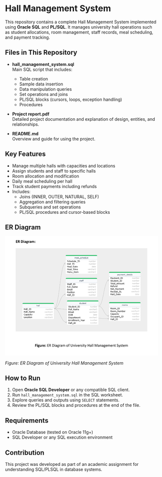 # Hall Management System

This repository contains a complete Hall Management System implemented using **Oracle SQL** and **PL/SQL**. It manages university hall operations such as student allocations, room management, staff records, meal scheduling, and payment tracking.

## Files in This Repository

- **hall_management_system.sql**  
  Main SQL script that includes:
  - Table creation
  - Sample data insertion
  - Data manipulation queries
  - Set operations and joins
  - PL/SQL blocks (cursors, loops, exception handling)
  - Procedures

- **Project report.pdf**  
  Detailed project documentation and explanation of design, entities, and relationships.

- **README.md**  
  Overview and guide for using the project.

## Key Features

- Manage multiple halls with capacities and locations
- Assign students and staff to specific halls
- Room allocation and modification
- Daily meal scheduling per hall
- Track student payments including refunds
- Includes:
  - Joins (INNER, OUTER, NATURAL, SELF)
  - Aggregation and filtering queries
  - Subqueries and set operations
  - PL/SQL procedures and cursor-based blocks

## ER Diagram

![ER Diagram of Hall Management System](https://github.com/hanif1002/Departmental-Project/blob/main/Database%20Management%20System/er_diagram.png)

*Figure: ER Diagram of University Hall Management System*


## How to Run

1. Open **Oracle SQL Developer** or any compatible SQL client.
2. Run `hall_management_system.sql` in the SQL worksheet.
3. Explore queries and outputs using `SELECT` statements.
4. Review the PL/SQL blocks and procedures at the end of the file.

## Requirements

- Oracle Database (tested on Oracle 11g+)
- SQL Developer or any SQL execution environment


## Contribution

This project was developed as part of an academic assignment for understanding SQL/PLSQL in database systems.
